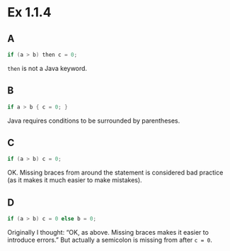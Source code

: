 # Ex 1.1.4

## A

```java
if (a > b) then c = 0;
```

`then` is not a Java keyword.

## B

```java
if a > b { c = 0; }
```

Java requires conditions to be surrounded by parentheses.

## C

```java
if (a > b) c = 0;
```

OK. Missing braces from around the statement is considered bad practice
(as it makes it much easier to make mistakes).

## D

```java
if (a > b) c = 0 else b = 0;
```

Originally I thought: “OK, as above. Missing braces makes it easier to introduce errors.”
But actually a semicolon is missing from after `c = 0`.

